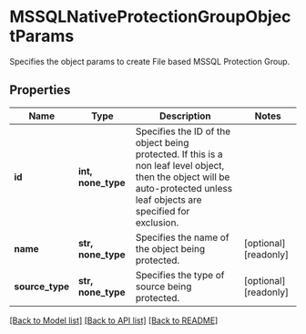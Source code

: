 # MSSQLNativeProtectionGroupObjectParams

Specifies the object params to create File based MSSQL Protection Group.

## Properties
Name | Type | Description | Notes
------------ | ------------- | ------------- | -------------
**id** | **int, none_type** | Specifies the ID of the object being protected. If this is a non leaf level object, then the object will be auto-protected unless leaf objects are specified for exclusion. | 
**name** | **str, none_type** | Specifies the name of the object being protected. | [optional] [readonly] 
**source_type** | **str, none_type** | Specifies the type of source being protected. | [optional] [readonly] 

[[Back to Model list]](../README.md#documentation-for-models) [[Back to API list]](../README.md#documentation-for-api-endpoints) [[Back to README]](../README.md)


